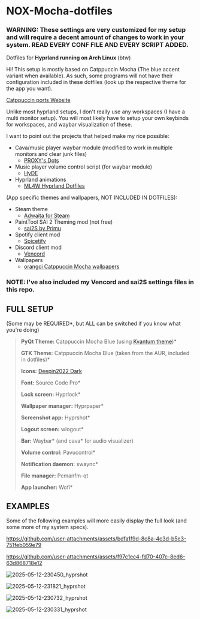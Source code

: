 # NOX-Mocha-dotfiles

### WARNING: These settings are very customized for my setup and will require a decent amount of changes to work in your system. READ EVERY CONF FILE AND EVERY SCRIPT ADDED.

Dotfiles for **Hyprland running on Arch Linux** (btw)

Hi! This setup is mostly based on Catppuccin Mocha (The blue accent variant when available).
As such, some programs will not have their configuration included in these dotfiles (look up the respective theme for the app you want).

[Catppuccin ports Website](https://catppuccin.com/ports/)

Unlike most hyprland setups, I don't really use any workspaces (I have a multi monitor setup).
You will most likely have to setup your own keybinds for workspaces, and waybar visualization of these.

I want to point out the projects that helped make my rice possible:

- Cava/music player waybar module (modified to work in multiple monitors and clear junk files)
  - [PROXY's Dots](https://github.com/PROxZIMA/.dotfiles/tree/master)
- Music player volume control script (for waybar module)
  - [HyDE](https://github.com/HyDE-Project/HyDE)
- Hyprland animations
  - [ML4W Hyprland Dotfiles](https://github.com/mylinuxforwork/dotfiles)
 
(App specific themes and wallpapers, NOT INCLUDED IN DOTFILES):
- Steam theme
  - [Adwaita for Steam](https://github.com/tkashkin/Adwaita-for-Steam)
- PaintTool SAI 2 Theming mod (not free)
  - [sai2S by Primu](https://ko-fi.com/s/e72022686f)
- Spotify client mod
  - [Spicetify](https://spicetify.app/)
- Discord client mod
  - [Vencord](https://vencord.dev/)
- Wallpapers
  - [orangci Catppuccin Mocha wallpapers](https://github.com/orangci/walls-catppuccin-mocha?tab=readme-ov-file)
 
### NOTE: I've also included my Vencord and sai2S settings files in this repo.
 
## FULL SETUP
(Some may be REQUIRED*, but ALL can be switched if you know what you're doing)
> **PyQt Theme:** Catppuccin Mocha Blue (using [Kvantum theme](https://github.com/catppuccin/Kvantum))*
> 
> **GTK Theme:** Catppuccin Mocha Blue (taken from the AUR, included in dotfiles)*
> 
> **Icons:** [Deepin2022 Dark](https://www.gnome-look.org/p/1678986)
> 
> **Font:** Source Code Pro*
> 
> **Lock screen:** Hyprlock*
> 
> **Wallpaper manager:** Hyprpaper*
>
> **Screenshot app:** Hyprshot*
> 
> **Logout screen:** wlogout*
> 
> **Bar:** Waybar* (and cava* for audio visualizer)
>
> **Volume control:** Pavucontrol*
>
> **Notification daemon:** swaync*
>
> **File manager:** Pcmanfm-qt
>
> **App launcher:** Wofi*

## EXAMPLES
Some of the following examples will more easily display the full look (and some more of my system specs).

https://github.com/user-attachments/assets/bdfa1f9d-8c8a-4c3d-b5e3-751feb059e79

https://github.com/user-attachments/assets/f97c1ec4-fd70-407c-8ed6-63d868718e12

![2025-05-12-230450_hyprshot](https://github.com/user-attachments/assets/b9f1da2a-5007-4dfd-8465-8a93e3e51ead)

![2025-05-12-231821_hyprshot](https://github.com/user-attachments/assets/d4995756-59db-4059-ac16-02c3530abda4)

![2025-05-12-230732_hyprshot](https://github.com/user-attachments/assets/4a915a96-96dc-49f3-a455-4f5dd8f49d7a)

![2025-05-12-230331_hyprshot](https://github.com/user-attachments/assets/30fb6072-918d-443b-a233-63fa3c83ce8b)
